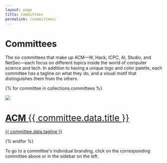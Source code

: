 ```yaml
---
layout: page
title: Committees
permalink: /committees/
---
```

# Committees #
The six committees that make up ACM—W, Hack, ICPC, AI, Studio, and NetSec—each focus on different topics inside the world of computer science and tech. In addition to having a unique logo and color palette, each committee has a tagline on what they do, and a visual motif that distinguishes them from the others.

{% for committee in collections.committees %}
<div class="committee-container">
    <a href="{{ committee.url | prepend: site.baseurl }}"><div class="committee-logo">
        <img src="{{ site.baseurl }}/assets/logos/{{ committee.data.filename }}-logo.png">
    </div></a>
    <a href="{{ committee.url | prepend: site.baseurl }}"><div class="committee-description">
        <h1> ACM <span style="color: #{{ committee.data.hex }}; font-weight:400">{{ committee.data.title }}</span></h1>
        <p> {{ committee.data.tagline }} </p>
    </div></a>
</div>
{% endfor %}

To go to a committee's individual branding, click on the corresponding committee above or in the sidebar on the left.
